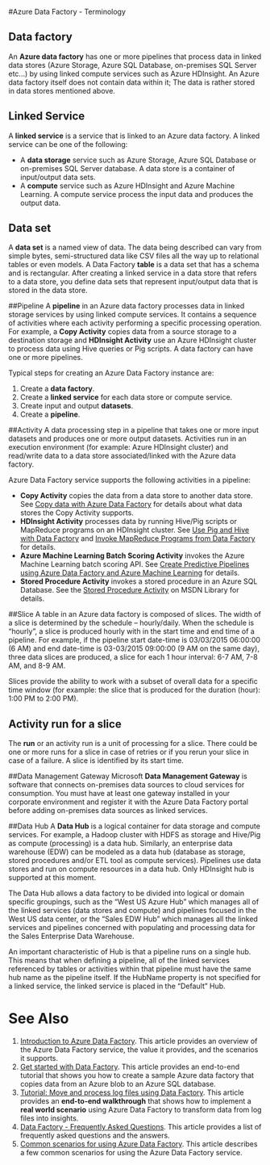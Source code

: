 <properties 
	pageTitle="Azure Data Factory - Terminology" 
	description="This article introduces you to the terminology used in creating data factories using the Azure Data Factory service" 
	services="data-factory" 
	documentationCenter="" 
	authors="spelluru" 
	manager="jhubbard" 
	editor="monicar"/>

<tags 
	ms.service="data-factory" 
	ms.workload="data-services" 
	ms.tgt_pltfrm="na" 
	ms.devlang="na" 
	ms.topic="article" 
	ms.date="03/26/2015" 
	ms.author="spelluru"/>

#Azure Data Factory - Terminology

## Data factory
An **Azure data factory** has one or more pipelines that process data in linked data stores (Azure Storage, Azure SQL Database, on-premises SQL Server etc...) by using linked compute services such as Azure HDInsight. An Azure data factory itself does not contain data within it; The data is rather stored in data stores mentioned above.  

## Linked Service
A **linked service** is a service that is linked to an Azure data factory. A linked service can be one of the following:

- A **data storage** service such as Azure Storage, Azure SQL Database or on-premises SQL Server database. A data store is a container of input/output data sets.    
- A **compute** service such as Azure HDInsight and Azure Machine Learning. A compute service process the input data and produces the output data.  

## Data set
A **data set** is a named view of data. The data being described can vary from simple bytes, semi-structured data like CSV files all the way up to relational tables or even models. A  Data Factory **table** is a data set that has a schema and is rectangular. After creating a linked service in a data store that refers to a data store, you define data sets that represent input/output data that is stored in the data store. 


##Pipeline
A **pipeline** in an Azure data factory processes data in linked storage services by using linked compute services. It contains a sequence of activities where each activity performing a specific processing operation. For example, a **Copy Activity** copies data from a source storage to a destination storage and **HDInsight Activity** use an Azure HDInsight cluster to process data using Hive queries or Pig scripts. A data factory can have one or more pipelines. 

Typical steps for creating an Azure Data Factory instance are:

1. Create a **data factory**.
2. Create a **linked service** for each data store or compute service.
3. Create input and output **datasets**.
4. Create a **pipeline**. 

##Activity
A data processing step in a pipeline that takes one or more input datasets and produces one or more output datasets.  Activities run in an execution environment (for example: Azure HDInsight cluster) and read/write data to a data store associated/linked with the Azure data factory. 

Azure Data Factory service supports the following activities in a pipeline: 

- **Copy Activity** copies the data from a data store to another data store. See [Copy data with Azure Data Factory][copy-data-with-adf] for details about what data stores the Copy Activity supports. 
- **HDInsight Activity** processes data by running Hive/Pig scripts or MapReduce programs on an HDInsight cluster. See [Use Pig and Hive with Data Factory][use-pig-hive] and [Invoke MapReduce Programs from Data Factory][run-map-reduce] for details. 
- **Azure Machine Learning Batch Scoring Activity** invokes the Azure Machine Learning batch scoring API. See [Create Predictive Pipelines using Azure Data Factory and Azure Machine Learning][azure-ml-adf] for details. 
- **Stored Procedure Activity** invokes a stored procedure in an Azure SQL Database. See the [Stored Procedure Activity][msdn-stored-procedure-activity] on MSDN Library for details.   

##Slice
A table in an Azure data factory is composed of slices. The width of a slice is determined by the schedule – hourly/daily. When the schedule is “hourly”, a slice is produced hourly with in the start time and end time of a pipeline. For example, if the pipeline start date-time is 03/03/2015 06:00:00 (6 AM) and end date-time is 03-03/2015 09:00:00 (9 AM on the same day), three data slices are produced, a slice for each 1 hour interval: 6-7 AM, 7-8 AM, and 8-9 AM.    

Slices provide the ability to work with a subset of overall data for a specific time window (for example: the slice that is produced for the duration (hour): 1:00 PM to 2:00 PM). 

## Activity run for a slice
The **run** or an activity run is a unit of processing for a slice. There could be one or more runs for a slice in case of retries or if you rerun your slice in case of a failure. A slice is identified by its start time.

##Data Management Gateway
Microsoft **Data Management Gateway** is software that connects on-premises data sources to cloud services for consumption. You must have at least one gateway installed in your corporate environment and register it with the Azure Data Factory portal before adding on-premises data sources as linked services.
 
##Data Hub
A **Data Hub** is a logical container for data storage and compute services. For example, a Hadoop cluster with HDFS as storage and Hive/Pig as compute (processing) is a data hub. Similarly, an enterprise data warehouse (EDW) can be modeled as a data hub (database as storage, stored procedures and/or ETL tool as compute services).  Pipelines use data stores and run on compute resources in a data hub. Only HDInsight hub is supported at this moment.

The Data Hub allows a data factory to be divided into logical or domain specific groupings, such as the “West US Azure Hub” which manages all of the linked services (data stores and compute) and pipelines focused in the West US data center, or the “Sales EDW Hub” which manages all the linked services and pipelines concerned with populating and processing data for the Sales Enterprise Data Warehouse.

An important characteristic of Hub is that a pipeline runs on a single hub. This means that when defining a pipeline, all of the linked services referenced by tables or activities within that pipeline must have the same hub name as the pipeline itself. If the HubName property is not specified for a linked service, the linked service is placed in the “Default” Hub.

# See Also

1. [Introduction to Azure Data Factory][adf-intro]. This article provides an overview of the Azure Data Factory service, the value it provides, and the scenarios it supports.
2. [Get started with Data Factory][datafactory-getstarted]. This article provides an end-to-end tutorial that shows you how to create a sample Azure data factory that copies data from an Azure blob to an Azure SQL database.
2. [Tutorial: Move and process log files using Data Factory][adf-tutorial]. This article provides an **end-to-end walkthrough** that shows how to implement a **real world scenario** using Azure Data Factory to transform data from log files into insights.
3. [Data Factory - Frequently Asked Questions][adf-faq]. This article provides a list of frequently asked questions and the answers. 
3. [Common scenarios for using Azure Data Factory][adf-common-scenarios]. This article describes a few common scenarios for using the Azure Data Factory service.


[Power-Query-Azure-Table]: http://office.microsoft.com/en-001/excel-help/connect-to-microsoft-azuretable-storage-HA104122607.aspx
[Power-Query-Azure-Blob]: http://office.microsoft.com/en-001/excel-help/connect-to-microsoft-azure-blob-storage-HA104113447.aspx
[Power-Query-Azure-SQL]: http://office.microsoft.com/en-001/excel-help/connect-to-a-microsoft-azure-sql-database-HA104019809.aspx
[Power-Query-OnPrem-SQL]: http://office.microsoft.com/en-001/excel-help/connect-to-a-sql-server-database-HA104019808.aspx

[adf-faq]: data-factory-faq.md
[adf-intro]: data-factory-introduction.md
[copy-data-with-adf]: data-factory-copy-activity.md
[use-pig-hive]: data-factory-pig-hive-activities.md
[run-map-reduce]: data-factory-map-reduce.md
[azure-ml-adf]: data-factory-create-predictive-pipelines.md
[adf-common-scenarios]: data-factory-common-scenarios.md
[create-factory-using-dotnet-sdk]: data-factory-create-data-factories-programmatically.md
[data-factory-editor]: data-factory-editor.md
[create-data-factory-using-powershell]: data-factory-monitor-manage-using-powershell.md

[adf-powershell-reference]: https://msdn.microsoft.com/library/dn820234.aspx 


[msdn-stored-procedure-activity]: https://msdn.microsoft.com/library/dn912649.aspx
[msdn-class-library-reference]: https://msdn.microsoft.com/library/dn883654.aspx
[msdn-rest-api-reference]: https://msdn.microsoft.com/library/dn906738.aspx

[adf-tutorial]: data-factory-tutorial.md
[datafactory-getstarted]: data-factory-get-started.md

[image-data-factory-introduction-traditional-ETL]: ./media/data-factory-introduction/TraditionalETL.PNG

[image-data-factory-introduction-todays-diverse-processing-landspace]:./media/data-factory-introduction/TodaysDiverseDataProcessingLandscape.PNG

[image-data-factory-application-model]:./media/data-factory-introduction/DataFactoryApplicationModel.png

[image-data-factory-data-flow]:./media/data-factory-introduction/DataFactoryDataFlow.png



